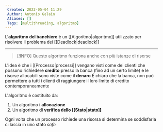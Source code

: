 ```yaml
---
 Created: 2023-05-04 11:29
 Author: Antonio Gelain
 Aliases: []
 Tags: [multithreading, algoritmo]
---
```


L'**algoritmo del banchiere** è un [[Algoritmo|algoritmo]] utilizzato per risolvere il problema dei [[Deadlock|deadlock]]

---

>[!INFO] Questo algoritmo funziona anche con più istanze di risorse

L'idea è che i [[Processo|processi]] vengano visti come dei clienti che possono richiedere **credito** presso la banca (fino ad un certo limite) e le risorse allocabili sono viste come il **denaro**
É chiaro che la banca, non può permettere a tutti i clienti di raggiungere il loro limite di credito contemporaneamente

L'algoritmo è costituito da:
1. Un algoritmo i **allocazione**
2. Un algoritmo di **verifica dello [[Stato|stato]]**

Ogni volta che un processo richiede una risorsa si determina se soddisfarla ci lascia in uno stato *safe*